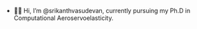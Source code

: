 - 👋😃 Hi, I’m @srikanthvasudevan, currently pursuing my Ph.D in Computational Aeroservoelasticity. 

<!---
srikanthvasudevan/srikanthvasudevan is a ✨ special ✨ repository because its `README.md` (this file) appears on your GitHub profile.
You can click the Preview link to take a look at your changes.
--->
